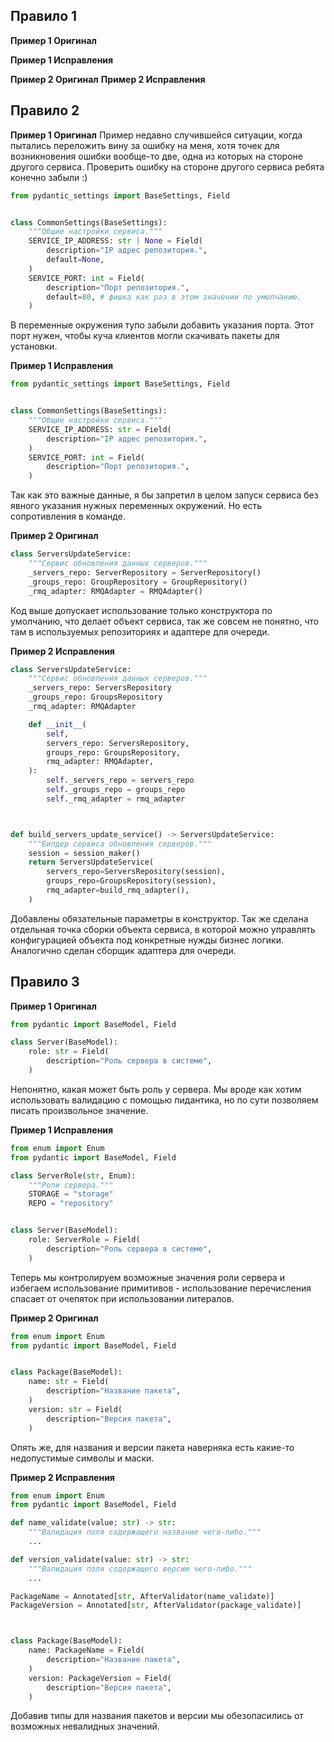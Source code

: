 ## Правило 1

**Пример 1 Оригинал**

**Пример 1 Исправления**

**Пример 2 Оригинал**
**Пример 2 Исправления**

## Правило 2

**Пример 1 Оригинал**
Пример недавно случившейся ситуации, когда пытались переложить вину за ошибку на меня, хотя точек для возникновения ошибки вообще-то две, одна из которых на стороне другого сервиса. Проверить ошибку на стороне другого сервиса ребята конечно забыли :)

```python
from pydantic_settings import BaseSettings, Field


class CommonSettings(BaseSettings):
	"""Общие настройки сервиса."""
    SERVICE_IP_ADDRESS: str | None = Field(
        description="IP адрес репозитория.",
        default=None,
    )
    SERVICE_PORT: int = Field(
        description="Порт репозитория.",
        default=80, # фишка как раз в этом значении по умолчанию.
    )
```

В переменные окружения тупо забыли добавить указания порта. Этот порт нужен, чтобы куча клиентов могли скачивать пакеты для установки.

**Пример 1 Исправления**

```python
from pydantic_settings import BaseSettings, Field


class CommonSettings(BaseSettings):
    """Общие настройки сервиса."""
    SERVICE_IP_ADDRESS: str = Field(
        description="IP адрес репозитория.",
    )
    SERVICE_PORT: int = Field(
        description="Порт репозитория.",
    )
```

Так как это важные данные, я бы запретил в целом запуск сервиса без явного указания нужных переменных окружений. Но есть сопротивления в команде.

**Пример 2 Оригинал**

```python
class ServersUpdateService:
    """Сервис обновления данных серверов."""
    _servers_repo: ServerRepository = ServerRepository()
    _groups_repo: GroupRepository = GroupRepository()
    _rmq_adapter: RMQAdapter = RMQAdapter()

```

Код выше допускает использование только конструктора по умолчанию, что делает объект сервиса, так же совсем не понятно, что там в используемых репозиториях и адаптере для очереди.

**Пример 2 Исправления**

```python
class ServersUpdateService:
    """Сервис обновления данных серверов."""
    _servers_repo: ServersRepository
    _groups_repo: GroupsRepository
    _rmq_adapter: RMQAdapter

    def __init__(
        self,
        servers_repo: ServersRepository,
        groups_repo: GroupsRepository,
        rmq_adapter: RMQAdapter,
    ):
        self._servers_repo = servers_repo
        self._groups_repo = groups_repo
        self._rmq_adapter = rmq_adapter



def build_servers_update_service() -> ServersUpdateService:
    """Билдер сервиса обновления серверов."""
    session = session_maker()
    return ServersUpdateService(
        servers_repo=ServersRepository(session),
        groups_repo=GroupsRepository(session),
        rmq_adapter=build_rmq_adapter(),
    )
```

Добавлены обязательные параметры в конструктор. Так же сделана отдельная точка сборки объекта сервиса, в которой можно управлять конфигурацией объекта под конкретные нужды бизнес логики. Аналогично сделан сборщик адаптера для очереди.

## Правило 3

**Пример 1 Оригинал**

```python
from pydantic import BaseModel, Field

class Server(BaseModel):
	role: str = Field(
		description="Роль сервера в системе",
	)
```

Непонятно, какая может быть роль у сервера. Мы вроде как хотим использовать валидацию с помощью пидантика, но по сути позволяем писать произвольное значение.

**Пример 1 Исправления**

```python
from enum import Enum
from pydantic import BaseModel, Field

class ServerRole(str, Enum):
	"""Роли сервера."""
	STORAGE = "storage"
	REPO = "repository"


class Server(BaseModel):
	role: ServerRole = Field(
		description="Роль сервера в системе",
	)
```

Теперь мы контролируем возможные значения роли сервера и избегаем использование примитивов - использование перечисления спасает от очепяток при использовании литералов.

**Пример 2 Оригинал**

```python
from enum import Enum
from pydantic import BaseModel, Field


class Package(BaseModel):
	name: str = Field(
		description="Название пакета",
	)
	version: str = Field(
		description="Версия пакета",
	)
```

Опять же, для названия и версии пакета наверняка есть какие-то недопустимые символы и маски.

**Пример 2 Исправления**

```python
from enum import Enum
from pydantic import BaseModel, Field

def name_validate(value: str) -> str:
    """Валидация поля содержащего название чего-либо."""
	...

def version_validate(value: str) -> str:
    """Валидация поля содержащего версию чего-либо."""
	...

PackageName = Annotated[str, AfterValidator(name_validate)]
PackageVersion = Annotated[str, AfterValidator(package_validate)]



class Package(BaseModel):
	name: PackageName = Field(
		description="Название пакета",
	)
	version: PackageVersion = Field(
		description="Версия пакета",
	)
```

Добавив типы для названия пакетов и версии мы обезопасились от возможных невалидных значений.

